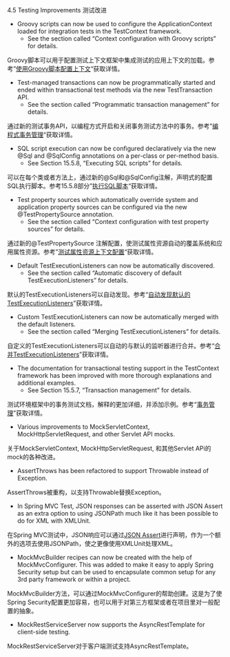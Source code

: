 4.5 Testing Improvements   测试改进

- Groovy scripts can now be used to configure the ApplicationContext loaded for integration tests in the TestContext framework.
    - See the section called “Context configuration with Groovy scripts” for details. 

Groovy脚本可以用于配置测试上下文框架中集成测试的应用上下文的加载。参考”[使用Groovy脚本配置上下文](http://docs.spring.io/spring/docs/current/spring-framework-reference/htmlsingle/#testcontext-ctx-management-groovy)“获取详情。

- Test-managed transactions can now be programmatically started and ended within transactional test methods via the new TestTransaction API.
    - See the section called “Programmatic transaction management” for details. 

通过新的测试事务API，以编程方式开启和关闭事务测试方法中的事务。参考”[编程式事务管理](http://docs.spring.io/spring/docs/current/spring-framework-reference/htmlsingle/#testcontext-tx-programmatic-tx-mgt)“获取详情。

- SQL script execution can now be configured declaratively via the new @Sql and @SqlConfig annotations on a per-class or per-method basis.
    - See Section 15.5.8, “Executing SQL scripts” for details. 

可以在每个类或者方法上，通过新的@Sql和@SqlConfig注解，声明式的配置SQL执行脚本。参考15.5.8部分”[执行SQL脚本](http://docs.spring.io/spring/docs/current/spring-framework-reference/htmlsingle/#testcontext-executing-sql)“获取详情。

- Test property sources which automatically override system and application property sources can be configured via the new @TestPropertySource annotation.
    - See the section called “Context configuration with test property sources” for details. 

通过新的@TestPropertySource 注解配置，使测试属性资源自动的覆盖系统和应用属性资源。参考”[测试属性资源上下文配置](http://docs.spring.io/spring/docs/current/spring-framework-reference/htmlsingle/#testcontext-ctx-management-property-sources)“获取详情。

- Default TestExecutionListeners can now be automatically discovered.
    - See the section called “Automatic discovery of default TestExecutionListeners” for details. 

默认的TestExecutionListeners可以自动发现。参考“[自动发现默认的TestExecutionListeners](http://docs.spring.io/spring/docs/current/spring-framework-reference/htmlsingle/#testcontext-tel-config-automatic-discovery)”获取详情。

- Custom TestExecutionListeners can now be automatically merged with the default listeners.
    - See the section called “Merging TestExecutionListeners” for details. 

自定义的TestExecutionListeners可以自动的与默认的监听器进行合并。参考“[合并TestExecutionListeners](http://docs.spring.io/spring/docs/current/spring-framework-reference/htmlsingle/#testcontext-tel-config-merging)”获取详情。

- The documentation for transactional testing support in the TestContext framework has been improved with more thorough explanations and additional examples.
    - See Section 15.5.7, “Transaction management” for details. 

测试环境框架中的事务测试文档，解释的更加详细，并添加示例。参考“[事务管理](http://docs.spring.io/spring/docs/current/spring-framework-reference/htmlsingle/#testcontext-tx)”获取详情。

- Various improvements to MockServletContext, MockHttpServletRequest, and other Servlet API mocks.

关于MockServletContext, MockHttpServletRequest, 和其他Servlet APi的mock的各种改进。

- AssertThrows has been refactored to support Throwable instead of Exception.

AssertThrows被重构，以支持Throwable替换Exception。

- In Spring MVC Test, JSON responses can be asserted with JSON Assert as an extra option to using JSONPath much like it has been possible to do for XML with XMLUnit.

在Spring MVC测试中，JSON响应可以通过[JSON Assert](https://github.com/skyscreamer/JSONassert)进行声明，作为一个额外的选项去使用JSONPath，使之更像使用XMLUnit处理XML。

- MockMvcBuilder recipes can now be created with the help of MockMvcConfigurer. This was added to make it easy to apply Spring Security setup but can be used to encapsulate common setup for any 3rd party framework or within a project.

MockMvcBuilder方法，可以通过MockMvcConfigurer的帮助创建。这是为了使Spring Security配置更加容易，也可以用于对第三方框架或者在项目里对一般配置的抽象。

- MockRestServiceServer now supports the AsyncRestTemplate for client-side testing. 

MockRestServiceServer对于客户端测试支持AsyncRestTemplate。